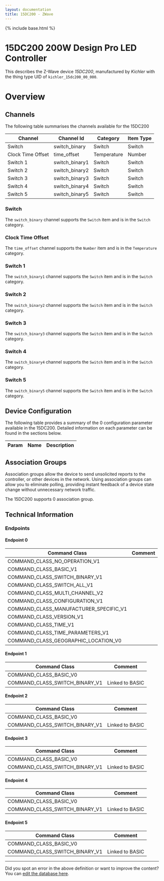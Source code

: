 ```yaml
---
layout: documentation
title: 15DC200 - ZWave
---
```


{% include base.html %}

# 15DC200 200W Design Pro LED Controller
This describes the Z-Wave device *15DC200*, manufactured by *Kichler* with the thing type UID of ```kichler_15dc200_00_000```.

# Overview

## Channels
The following table summarises the channels available for the 15DC200

| Channel | Channel Id | Category | Item Type |
|---------|------------|----------|-----------|
| Switch | switch_binary | Switch | Switch | 
| Clock Time Offset | time_offset | Temperature | Number | 
| Switch 1 | switch_binary1 | Switch | Switch | 
| Switch 2 | switch_binary2 | Switch | Switch | 
| Switch 3 | switch_binary3 | Switch | Switch | 
| Switch 4 | switch_binary4 | Switch | Switch | 
| Switch 5 | switch_binary5 | Switch | Switch | 

### Switch
The ```switch_binary``` channel supports the ```Switch``` item and is in the ```Switch``` category.

### Clock Time Offset
The ```time_offset``` channel supports the ```Number``` item and is in the ```Temperature``` category.

### Switch 1
The ```switch_binary1``` channel supports the ```Switch``` item and is in the ```Switch``` category.

### Switch 2
The ```switch_binary2``` channel supports the ```Switch``` item and is in the ```Switch``` category.

### Switch 3
The ```switch_binary3``` channel supports the ```Switch``` item and is in the ```Switch``` category.

### Switch 4
The ```switch_binary4``` channel supports the ```Switch``` item and is in the ```Switch``` category.

### Switch 5
The ```switch_binary5``` channel supports the ```Switch``` item and is in the ```Switch``` category.



## Device Configuration
The following table provides a summary of the 0 configuration parameter available in the 15DC200.
Detailed information on each parameter can be found in the sections below.

| Param | Name  | Description |
|-------|-------|-------------|

## Association Groups
Association groups allow the device to send unsolicited reports to the controller, or other devices in the network. Using association groups can allow you to eliminate polling, providing instant feedback of a device state change without unnecessary network traffic.

The 15DC200 supports 0 association group.

## Technical Information

### Endpoints

#### Endpoint 0

| Command Class | Comment |
|---------------|---------|
| COMMAND_CLASS_NO_OPERATION_V1| |
| COMMAND_CLASS_BASIC_V1| |
| COMMAND_CLASS_SWITCH_BINARY_V1| |
| COMMAND_CLASS_SWITCH_ALL_V1| |
| COMMAND_CLASS_MULTI_CHANNEL_V2| |
| COMMAND_CLASS_CONFIGURATION_V1| |
| COMMAND_CLASS_MANUFACTURER_SPECIFIC_V1| |
| COMMAND_CLASS_VERSION_V1| |
| COMMAND_CLASS_TIME_V1| |
| COMMAND_CLASS_TIME_PARAMETERS_V1| |
| COMMAND_CLASS_GEOGRAPHIC_LOCATION_V0| |
#### Endpoint 1

| Command Class | Comment |
|---------------|---------|
| COMMAND_CLASS_BASIC_V0| |
| COMMAND_CLASS_SWITCH_BINARY_V1| Linked to BASIC|
#### Endpoint 2

| Command Class | Comment |
|---------------|---------|
| COMMAND_CLASS_BASIC_V0| |
| COMMAND_CLASS_SWITCH_BINARY_V1| Linked to BASIC|
#### Endpoint 3

| Command Class | Comment |
|---------------|---------|
| COMMAND_CLASS_BASIC_V0| |
| COMMAND_CLASS_SWITCH_BINARY_V1| Linked to BASIC|
#### Endpoint 4

| Command Class | Comment |
|---------------|---------|
| COMMAND_CLASS_BASIC_V0| |
| COMMAND_CLASS_SWITCH_BINARY_V1| Linked to BASIC|
#### Endpoint 5

| Command Class | Comment |
|---------------|---------|
| COMMAND_CLASS_BASIC_V0| |
| COMMAND_CLASS_SWITCH_BINARY_V1| Linked to BASIC|

---

Did you spot an error in the above definition or want to improve the content?
You can [edit the database here](http://www.cd-jackson.com/index.php/zwave/zwave-device-database/zwave-device-list/devicesummary/391).
